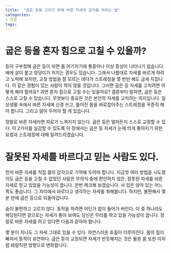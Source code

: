 ```yaml
---
title:  "굽은 등을 고치기 위해 바른 자세의 감각을 익히는 법"
categories: 
- 건강
tags:
---
```

# 굽은 등을 혼자 힘으로 고칠 수 있을까? 
등이 구부정해 굽은 등이 되면 몸 여기저기에 통증이나 이상 증상이 나타나기 쉽습니다. 배에 살이 붙고 엉덩이가 처지는 경우도 있습니다. 그래서 나름대로 자세를 바르게 하려고 노력해 보지만, 교정 방법을 잘 모르는 데다가 스트레칭을 몇 번만 해도 금세 지칩니다. 이 같은 경험이 있는 사람이 적지 않을 것입니다. 그러면 굽은 등 자세를 고치려면 어떻게 해야 할까요? 과연 혼자 힘으로 고칠 수는 있을까요? 결론부터 말하면, 굽은 등은 스스로 고칠 수 있습니다. 무엇보다 중요한 것은 본인의 자세를 고치려는 의지입니다. 일상생활 속에서 바른 자세에 신경 쓰고, 틀어진 몸을 바로잡아주는 스트레칭을 꾸준히 해야 합니다. 그리고 알아 두어야 할 게 있습니다. 

정말로 바른 자세라면 피로가 느껴지지 않는다.
굽은 등은 얼마든지 스스로 교정할 수 있다. 
이 2가지를 실감할 수 있도록 이 장에서는 굽은 등 자세가 눈에 띄게 좋아지기 위한 요령과 스트레칭에 대해 알려드리겠습니다. 



# 잘못된 자세를 바르다고 믿는 사람도 있다. 
먼저 바른 자세를 직접 몸의 감각으로 기억해 두어야 합니다. 지금껏 여러 방법을 시도했어도 굽은 등을 고칠 수 없었던 사람은 무의식 중에 편안하지 않은, 잘못된 자세를 바른 자세로 믿고 있었을 가능성이 큽니다. 한번 체크해 보겠습니다. 서 있든 앉아 있는 어느 쪽도 좋습니다. 그 자리에서 바르다고 생각하는 자세를 취해봅니다. 하지만, 불편해서 몇 분 만에 굽은 등으로 되돌아갑니다.

숨이 불편하고 고르지 않다.
동작을 하려면 어딘가 힘이 들어가 버린다. 
이 중 하나라도 해당된다면 겉으로는 자세가 좋아 보여도 당신은 무리를 하고 있을 가능성이 큽니다. 정말로 바른 자세를 하고 있다면 다음과 같아야 합니다. 

몇 분이 지나도 그 자세 그대로 있을 수 있다.
자연스러운 호흡이 이루어진다.
몸의 힘이 빠져서 동작이 유연하다. 
굽은 등이 교정되면 자세가 반듯해지는 것은 물론 몸 또한 이처럼 바람직한 방향으로 변화합니다. 









	
	
	
	
	
